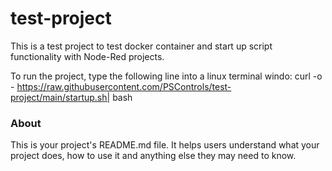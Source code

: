 test-project
============

This is a test project to test docker container and start up script functionality with Node-Red projects. 

To run the project, type the following line into a linux terminal windo:
curl -o - https://raw.githubusercontent.com/PSControls/test-project/main/startup.sh| bash

### About

This is your project's README.md file. It helps users understand what your
project does, how to use it and anything else they may need to know.
